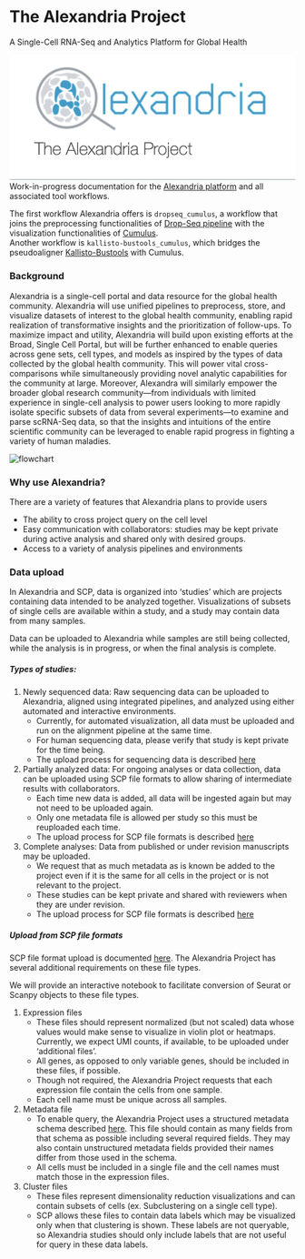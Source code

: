 # The Alexandria Project
A Single-Cell RNA-Seq and Analytics Platform for Global Health
  
![](imgs/logo.png)
Work-in-progress documentation for the [Alexandria platform](https://singlecell.broadinstitute.org/single_cell?scpbr=the-alexandria-project) and all associated tool workflows.

The first workflow Alexandria offers is `dropseq_cumulus`, a workflow that joins the preprocessing functionalities of [Drop-Seq pipeline](http://mccarrolllab.org/dropseq/) with the visualization functionalities of [Cumulus](https://cumulus-doc.readthedocs.io/en/latest/).  
Another workflow is `kallisto-bustools_cumulus`, which bridges the pseudoaligner [Kallisto-Bustools](https://www.kallistobus.tools/about) with Cumulus.

### Background

Alexandria is a single-cell portal and data resource for the global health community.
Alexandria will use unified pipelines to preprocess, store, and visualize datasets of interest to the global health community, enabling rapid realization of transformative insights and the prioritization of follow-ups. To maximize impact and utility, Alexandria will build upon existing efforts at the Broad, Single Cell Portal, but will be further enhanced to enable queries across gene sets, cell types, and models as inspired by the types of data collected by the global health community. This will power vital cross-comparisons while simultaneously providing novel analytic capabilities for the community at large. Moreover, Alexandra will similarly empower the broader global research community—from individuals with limited experience in single-cell analysis to power users looking to more rapidly isolate specific subsets of data from several experiments—to examine and parse scRNA-Seq data, so that the insights and intuitions of the entire scientific community can be leveraged to enable rapid progress in fighting a variety of human maladies.

![flowchart](/imgs/flowchart.png)

### Why use Alexandria?
There are a variety of features that Alexandria plans to provide users 
- The ability to cross project query on the cell level
- Easy communication with collaborators: studies may be kept private during active analysis and shared only with desired groups.
- Access to a variety of analysis pipelines and environments

### Data upload
  
In Alexandria and SCP, data is organized into ‘studies’ which are projects containing data intended to be analyzed together. Visualizations of subsets of single cells are available within a study, and a study may contain data from many samples.
  
Data can be uploaded to Alexandria while samples are still being collected, while the analysis is in progress, or when the final analysis is complete.
  
##### Types of studies:
1. Newly sequenced data: Raw sequencing data can be uploaded to Alexandria, aligned using integrated pipelines, and analyzed using either automated and interactive environments.
    - Currently, for automated visualization, all data must be uploaded and run on the alignment pipeline at the same time.
    - For human sequencing data, please verify that study is kept private for the time being.
    - The upload process for sequencing data is described [here](https://alexandria-scrna-data-library.readthedocs.io/en/latest/alexandria/#3-uploading-sequence-data-files)
2. Partially analyzed data: For ongoing analyses or data collection, data can be uploaded using SCP file formats to allow sharing of intermediate results with collaborators.
    - Each time new data is added, all data will be ingested again but may not need to be uploaded again.
    - Only one metadata file is allowed per study so this must be reuploaded each time.
    - The upload process for SCP file formats is described [here](https://alexandria-scrna-data-library.readthedocs.io/en/latest/alexandria/#3-uploading-sequence-data-files)
3. Complete analyses: Data from published or under revision manuscripts may be uploaded.
    - We request that as much metadata as is known be added to the project even if it is the same for all cells in the project or is not relevant to the project.
    - These studies can be kept private and shared with reviewers when they are under revision.
    - The upload process for SCP file formats is described [here](https://alexandria-scrna-data-library.readthedocs.io/en/latest/alexandria/#3-uploading-sequence-data-files)
  
##### Upload from SCP file formats

SCP file format upload is documented [here](https://alexandria-scrna-data-library.readthedocs.io/en/latest/alexandria/#3-uploading-sequence-data-files). The Alexandria Project has several additional requirements on these file types.  
  
We will provide an interactive notebook to facilitate conversion of Seurat or Scanpy objects to these file types.  
  
1. Expression files
    - These files should represent normalized (but not scaled) data whose values would make sense to visualize in violin plot or heatmaps. Currently, we expect UMI counts, if available, to be uploaded under ‘additional files’.
    - All genes, as opposed to only variable genes, should be included in these files, if possible.
    - Though not required, the Alexandria Project requests that each expression file contain the cells from one sample.
    - Each cell name must be unique across all samples.
2. Metadata file
    - To enable query, the Alexandria Project uses a structured metadata schema described [here](https://alexandria-scrna-data-library.readthedocs.io/en/latest/metadata/#metadata-categories). This file should contain as many fields from that schema as possible including several required fields. They may also contain unstructured metadata fields provided their names differ from those used in the schema.
    - All cells must be included in a single file and the cell names must match those in the expression files.
3. Cluster files
    - These files represent dimensionality reduction visualizations and can contain subsets of cells (ex. Subclustering on a single cell type).
    - SCP allows these files to contain data labels which may be visualized only when that clustering is shown. These labels are not queryable, so Alexandria studies should only include labels that are not useful for query in these data labels.